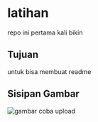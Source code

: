 # latihan
repo ini pertama kali bikin
## Tujuan
untuk bisa membuat readme
## Sisipan Gambar 
![gambar coba upload](https://github.com/indra2878/latihan/assets/129472057/78645b3e-3b6c-42a0-ae73-36bd3f1eeeb8)
